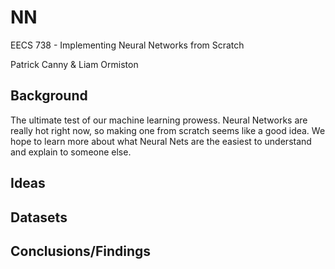 # NN
EECS 738 - Implementing Neural Networks from Scratch

Patrick Canny & Liam Ormiston

## Background
The ultimate test of our machine learning prowess. Neural Networks are really hot right now, so making one from scratch seems like a good idea. We hope to learn more about what Neural Nets are the easiest to understand and explain to someone else.

## Ideas

## Datasets

## Conclusions/Findings


